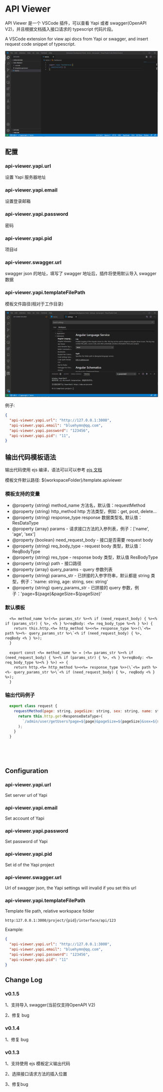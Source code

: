 # API Viewer
API Viewer 是一个 VSCode 插件，可以查看 Yapi 或者 swagger(OpenAPI V2)，并且根据文档插入接口请求的 typescript 代码片段。

A VSCode extension for view api docs from Yapi or swagger, and insert request code snippet of typescript. 

<img src="./docs/guide.gif">

## 配置

### **api-viewer.yapi.url**
设置 Yapi 服务器地址

### **api-viewer.yapi.email**
设置登录邮箱

### **api-viewer.yapi.password**
密码

### **api-viewer.yapi.pid**
项目id

### **api-viewer.swagger.url**
swagger json 的地址，填写了 swagger 地址后，插件将使用默认导入 swagger 数据

### **api-viewer.yapi.templateFilePath**
模板文件路径(相对于工作目录)

<img src="./docs/config.gif">

例子:

```json
{
  "api-viewer.yapi.url": "http://127.0.0.1:3000",
  "api-viewer.yapi.email": "bluehymn@qq.com",
  "api-viewer.yapi.password": "123456",
  "api-viewer.yapi.pid": "11",
}
```

## 输出代码模板语法
输出代码使用 ejs 编译，语法可以可以参考 [ejs 文档](https://github.com/mde/ejs)

模板文件默认路径: ${workspaceFolder}/template.apiviewer

### 模板支持的变量

 * @property {string} method_name 方法名，默认值：requestMethod
 * @property {string} http_method http 方法类型，例如：get, post, delete...
 * @property {string} response_type response 数据类型名, 默认值：ResDataType
 * @property {array} params - 请求接口方法的入参列表，例子：['name', 'age', 'sex']
 * @property {boolean} need_request_body - 接口是否需要 request body
 * @property {string} req_body_type - request body 类型，默认值：ReqBodyType
 * @property {string} res_type - response body 类型，默认值 ResBodyType
 * @property {string} path - 接口路径
 * @property {array} query_params - query 参数列表
 * @property {string} params_str - 已拼接的入参字符串，默认都是 string 类型，例子：'name: string, age: string, sex: string'
 * @property {string} query_params_str - 已拼接的 query 参数，例子：'page=${page}&pageSize=${pageSize}'

### 默认模板
```
  <%= method_name %>(<%= params_str %><% if (need_request_body) { %><% if (params_str) { %>, <% } %>reqBody: <%= req_body_type %><% } %>) {
    return this.http.<%= http_method %><<%= response_type %>>(\`<%= path %><%- query_params_str %>\`<% if (need_request_body) { %>, reqBody <% } %>);
  }

  export const <%= method_name %> = (<%= params_str %><% if (need_request_body) { %><% if (params_str) { %>, <% } %>reqBody: <%= req_body_type %><% } %>) => {
    return http.<%= http_method %><<%= response_type %>>(\`<%= path %><%- query_params_str %>\`<% if (need_request_body) { %>, reqBody <% } %>);
  }
```

### 输出代码例子
```js
  export class request {
    requestMethod(page: string, pageSize: string, sex: string, name: string) {
      return this.http.get<ResponseDataType>(
        `/admin/user/getUsers?page=${page}&pageSize=${pageSize}&sex=${sex}`
      );
    }
  }
```
&nbsp;

&nbsp;


## Configuration

### **api-viewer.yapi.url**
Set server url of Yapi

### **api-viewer.yapi.email**
Set account of Yapi

### **api-viewer.yapi.password**
Set password of Yapi

### **api-viewer.yapi.pid**
Set id of the Yapi project

### **api-viewer.swagger.url**
Url of swagger json, the Yapi settings will invalid if you set this url

### **api-viewer.yapi.templateFilePath**
Template file path, relative workspace folder

```
http:127.0.0.1:3000/project/{pid}/interface/api/123
```



Example:

```json
{
  "api-viewer.yapi.url": "http://127.0.0.1:3000",
  "api-viewer.yapi.email": "bluehymn@qq.com",
  "api-viewer.yapi.password": "123456",
  "api-viewer.yapi.pid": "11"
}
```

## Change Log

### v0.1.5
1、支持导入 swagger(当前仅支持OpenAPI V2)

2、修复 bug

### v0.1.4
1、修复 bug

### v0.1.3
1、支持使用 ejs 模板定义输出代码

2、选择接口请求方法的插入位置

3、修复bug
